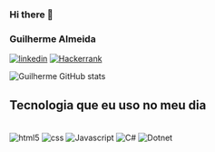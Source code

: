 ### Hi there 👋

### Guilherme Almeida

[![linkedin](https://img.shields.io/badge/LinkedIn-0077B5?style=for-the-badge&logo=linkedin&logoColor=white)](https://www.linkedin.com/in/galmeid7/)
[![Hackerrank](https://img.shields.io/badge/-Hackerrank-2EC866?style=for-the-badge&logo=HackerRank&logoColor=white
)]()

![Guilherme GitHub stats](https://github-readme-stats.vercel.app/api?username=Guilhermecrk&show_icons=true&theme=radical)

## Tecnologia que eu uso no meu dia 
<div style="display: inline_block"><br/>
    <img align="center" alt= "html5" src="https://img.shields.io/badge/HTML5-E34F26?style=for-the-badge&logo=html5&logoColor=white" />
<img align="center" alt= "css" src= "https://img.shields.io/badge/CSS3-1572B6?style=for-the-badge&logo=css3&logoColor=white" />
<img align="center" alt= "Javascript" src= "https://img.shields.io/badge/JavaScript-323330?style=for-the-badge&logo=javascript&logoColor=F7DF1E" />
<img align="center" alt= "C#" src= "https://img.shields.io/badge/C%23-239120?style=for-the-badge&logo=c-sharp&logoColor=white" />
<img align="center" alt= "Dotnet" src= "https://img.shields.io/badge/.NET-5C2D91?style=for-the-badge&logo=.net&logoColor=white" />
</div>

